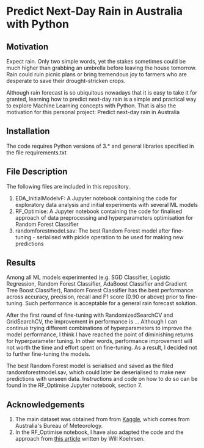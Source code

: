 # Predict Next-Day Rain in Australia with Python

## Motivation
Expect rain. Only two simple words, yet the stakes sometimes could be much higher than grabbing an umbrella before leaving the house tomorrow. Rain could ruin picnic plans or bring tremendous joy to farmers who are desperate to save their drought-stricken crops. 

Although rain forecast is so ubiquitous nowadays that it is easy to take it for granted, learning how to predict next-day rain is a simple and practical way to explore Machine Learning concepts with Python. That is also the motivation for this personal project: Predict next-day rain in Australia 

## Installation
The code requires Python versions of 3.* and general libraries specified in the file requirements.txt

## File Description
The following files are included in this repository. 
1. EDA_InitialModelvF: A Jupyter notebook containing the code for exploratory data analysis and initial experiments with several ML models 
2. RF_Optimise: A Jupyter notebook containing the code for finalised approach of data preprocessing and hyperparameters optimisation for Random Forest Classifier
3. randomforestmodel.sav: The best Random Forest model after fine-tuning - serialised with pickle operation to be used for making new predictions

## Results
Among all ML models experimented (e.g. SGD Classifier, Logistic Regression, Random Forest Classifier, AdaBoost Classifier and Gradient Tree Boost Classifier), Random Forest Classifier has the best performance across accuracy, precision, recall and F1 score (0.90 or above) prior to fine-tuning. Such performance is acceptable for a general rain forecast solution. 

After the first round of fine-tuning with RandomizedSearchCV and GridSearchCV, the improvement in performance is ... Although I can continue trying different combinations of hyperparameters to improve the model performance, I think I have reached the point of diminishing returns for hyperparameter tuning. In other words, performance improvement will not worth the time and effort spent on fine-tuning. As a result, I decided not to further fine-tuning the models. 

The best Random Forest model is serialised and saved as the filed randomforestmodel.sav, which could later be deserialised to make new predictions with unseen data. Instructions and code on how to do so can be found in the RF_Optimise Jupyter notebook, section 7. 

## Acknowledgements
1. The main dataset was obtained from from [Kaggle](https://www.kaggle.com/jsphyg/weather-dataset-rattle-package), which comes from Australia's Bureau of Meteorology.
2. In the RF_Optimise notebook, I have also adapted the code and the approach from [this article](https://towardsdatascience.com/hyperparameter-tuning-the-random-forest-in-python-using-scikit-learn-28d2aa77dd74) written by Will Koehrsen. 
